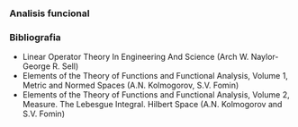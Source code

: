 ### Analisis funcional


### Bibliografia
* Linear Operator Theory In Engineering And Science (Arch W. Naylor-George R. Sell)
* Elements of the Theory of Functions and Functional Analysis, Volume 1, Metric and Normed Spaces (A.N. Kolmogorov, S.V. Fomin)
* Elements of the Theory of Functions and Functional Analysis, Volume 2, Measure. The Lebesgue Integral. Hilbert Space (A.N. Kolmogorov and S.V. Fomin)

